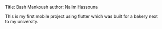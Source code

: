 Title: Bash Mankoush
author: Naiim Hassouna

This is my first mobile project using flutter which was built
for a bakery next to my university.

